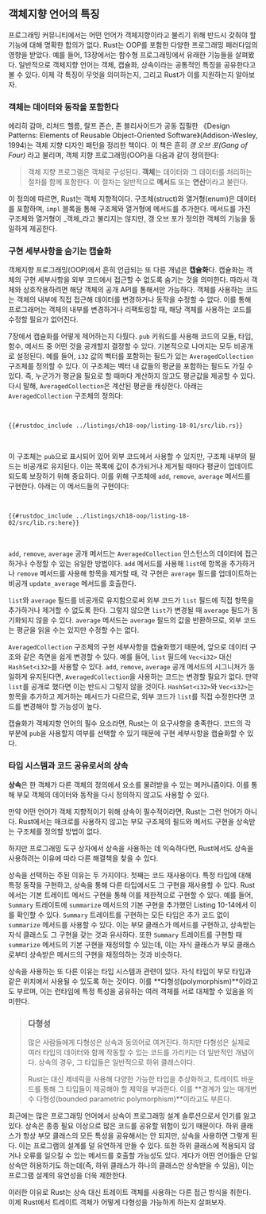 ## 객체지향 언어의 특징

프로그래밍 커뮤니티에서는 어떤 언어가 객체지향이라고 불리기 위해 반드시 갖춰야 할 기능에 대해 명확한 합의가 없다. Rust는 OOP를 포함한 다양한 프로그래밍 패러다임의 영향을 받았다. 예를 들어, 13장에서는 함수형 프로그래밍에서 유래한 기능들을 살펴봤다. 일반적으로 객체지향 언어는 객체, 캡슐화, 상속이라는 공통적인 특징을 공유한다고 볼 수 있다. 이제 각 특징이 무엇을 의미하는지, 그리고 Rust가 이를 지원하는지 알아보자.


### 객체는 데이터와 동작을 포함한다

에리히 감마, 리처드 헬름, 랄프 존슨, 존 블리사이드가 공동 집필한 《Design Patterns: Elements of Reusable Object-Oriented Software》(Addison-Wesley, 1994)는 객체 지향 디자인 패턴을 정리한 책이다. 이 책은 흔히 _갱 오브 포(Gang of Four)_ 라고 불리며, 객체 지향 프로그래밍(OOP)을 다음과 같이 정의한다:

> 객체 지향 프로그램은 객체로 구성된다. **객체**는 데이터와 그 데이터를 처리하는 절차를 함께 포함한다. 이 절차는 일반적으로 **메서드** 또는 **연산**이라고 불린다.

이 정의에 따르면, Rust는 객체 지향적이다. 구조체(struct)와 열거형(enum)은 데이터를 포함하며, `impl` 블록을 통해 구조체와 열거형에 메서드를 추가한다. 메서드를 가진 구조체와 열거형이 _객체_라고 불리지는 않지만, 갱 오브 포가 정의한 객체의 기능을 동일하게 제공한다.


### 구현 세부사항을 숨기는 캡슐화

객체지향 프로그래밍(OOP)에서 흔히 언급되는 또 다른 개념은 **캡슐화**다. 캡슐화는 객체의 구현 세부사항을 외부 코드에서 접근할 수 없도록 숨기는 것을 의미한다. 따라서 객체와 상호작용하려면 해당 객체의 공개 API를 통해서만 가능하다. 객체를 사용하는 코드는 객체의 내부에 직접 접근해 데이터를 변경하거나 동작을 수정할 수 없다. 이를 통해 프로그래머는 객체의 내부를 변경하거나 리팩토링할 때, 해당 객체를 사용하는 코드를 수정할 필요가 없어진다.

7장에서 캡슐화를 어떻게 제어하는지 다뤘다. `pub` 키워드를 사용해 코드의 모듈, 타입, 함수, 메서드 중 어떤 것을 공개할지 결정할 수 있다. 기본적으로 나머지는 모두 비공개로 설정된다. 예를 들어, `i32` 값의 벡터를 포함하는 필드가 있는 `AveragedCollection` 구조체를 정의할 수 있다. 이 구조체는 벡터 내 값들의 평균을 포함하는 필드도 가질 수 있다. 즉, 누군가가 평균을 필요로 할 때마다 계산하지 않고도 평균값을 제공할 수 있다. 다시 말해, `AveragedCollection`은 계산된 평균을 캐싱한다. 아래는 `AveragedCollection` 구조체의 정의다:

<Listing number="18-1" file-name="src/lib.rs" caption="정수 목록과 컬렉션 내 항목의 평균을 유지하는 `AveragedCollection` 구조체">

```rust,noplayground
{{#rustdoc_include ../listings/ch18-oop/listing-18-01/src/lib.rs}}
```

</Listing>

이 구조체는 `pub`으로 표시되어 있어 외부 코드에서 사용할 수 있지만, 구조체 내부의 필드는 비공개로 유지된다. 이는 목록에 값이 추가되거나 제거될 때마다 평균이 업데이트되도록 보장하기 위해 중요하다. 이를 위해 구조체에 `add`, `remove`, `average` 메서드를 구현한다. 아래는 이 메서드들의 구현이다:

<Listing number="18-2" file-name="src/lib.rs" caption="`AveragedCollection`의 공개 메서드 `add`, `remove`, `average` 구현">

```rust,noplayground
{{#rustdoc_include ../listings/ch18-oop/listing-18-02/src/lib.rs:here}}
```

</Listing>

`add`, `remove`, `average` 공개 메서드는 `AveragedCollection` 인스턴스의 데이터에 접근하거나 수정할 수 있는 유일한 방법이다. `add` 메서드를 사용해 `list`에 항목을 추가하거나 `remove` 메서드를 사용해 항목을 제거할 때, 각 구현은 `average` 필드를 업데이트하는 비공개 `update_average` 메서드를 호출한다.

`list`와 `average` 필드를 비공개로 유지함으로써 외부 코드가 `list` 필드에 직접 항목을 추가하거나 제거할 수 없도록 한다. 그렇지 않으면 `list`가 변경될 때 `average` 필드가 동기화되지 않을 수 있다. `average` 메서드는 `average` 필드의 값을 반환하므로, 외부 코드는 평균을 읽을 수는 있지만 수정할 수는 없다.

`AveragedCollection` 구조체의 구현 세부사항을 캡슐화했기 때문에, 앞으로 데이터 구조와 같은 측면을 쉽게 변경할 수 있다. 예를 들어, `list` 필드에 `Vec<i32>` 대신 `HashSet<i32>`를 사용할 수 있다. `add`, `remove`, `average` 공개 메서드의 시그니처가 동일하게 유지된다면, `AveragedCollection`을 사용하는 코드는 변경할 필요가 없다. 만약 `list`를 공개로 했다면 이는 반드시 그렇지 않을 것이다. `HashSet<i32>`와 `Vec<i32>`는 항목을 추가하고 제거하는 메서드가 다르므로, 외부 코드가 `list`를 직접 수정한다면 코드를 변경해야 할 가능성이 높다.

캡슐화가 객체지향 언어의 필수 요소라면, Rust는 이 요구사항을 충족한다. 코드의 각 부분에 `pub`을 사용할지 여부를 선택할 수 있기 때문에 구현 세부사항을 캡슐화할 수 있다.


### 타입 시스템과 코드 공유로서의 상속

**상속**은 한 객체가 다른 객체의 정의에서 요소를 물려받을 수 있는 메커니즘이다. 이를 통해 부모 객체의 데이터와 동작을 다시 정의하지 않고도 사용할 수 있다.

만약 어떤 언어가 객체 지향적이기 위해 상속이 필수적이라면, Rust는 그런 언어가 아니다. Rust에서는 매크로를 사용하지 않고는 부모 구조체의 필드와 메서드 구현을 상속받는 구조체를 정의할 방법이 없다.

하지만 프로그래밍 도구 상자에서 상속을 사용하는 데 익숙하다면, Rust에서도 상속을 사용하려는 이유에 따라 다른 해결책을 찾을 수 있다.

상속을 선택하는 주된 이유는 두 가지이다. 첫째는 코드 재사용이다. 특정 타입에 대해 특정 동작을 구현하고, 상속을 통해 다른 타입에서도 그 구현을 재사용할 수 있다. Rust에서는 기본 트레이트 메서드 구현을 통해 이를 제한적으로 구현할 수 있다. 예를 들어, `Summary` 트레이트에 `summarize` 메서드의 기본 구현을 추가했던 Listing 10-14에서 이를 확인할 수 있다. `Summary` 트레이트를 구현하는 모든 타입은 추가 코드 없이 `summarize` 메서드를 사용할 수 있다. 이는 부모 클래스가 메서드를 구현하고, 상속받는 자식 클래스도 그 구현을 갖는 것과 유사하다. 또한 `Summary` 트레이트를 구현할 때 `summarize` 메서드의 기본 구현을 재정의할 수 있는데, 이는 자식 클래스가 부모 클래스로부터 상속받은 메서드의 구현을 재정의하는 것과 비슷하다.

상속을 사용하는 또 다른 이유는 타입 시스템과 관련이 있다. 자식 타입이 부모 타입과 같은 위치에서 사용될 수 있도록 하는 것이다. 이를 **다형성(polymorphism)**이라고도 부르며, 이는 런타임에 특정 특성을 공유하는 여러 객체를 서로 대체할 수 있음을 의미한다.

> ### 다형성
>
> 많은 사람들에게 다형성은 상속과 동의어로 여겨진다. 하지만 다형성은 실제로 여러 타입의 데이터와 함께 작동할 수 있는 코드를 가리키는 더 일반적인 개념이다. 상속의 경우, 그 타입들은 일반적으로 하위 클래스이다.
>
> Rust는 대신 제네릭을 사용해 다양한 가능한 타입을 추상화하고, 트레이트 바운드를 통해 그 타입들이 제공해야 할 제약을 부과한다. 이를 **경계가 있는 매개변수 다형성(bounded parametric polymorphism)**이라고도 부른다.

최근에는 많은 프로그래밍 언어에서 상속이 프로그래밍 설계 솔루션으로서 인기를 잃고 있다. 상속은 종종 필요 이상으로 많은 코드를 공유할 위험이 있기 때문이다. 하위 클래스가 항상 부모 클래스의 모든 특성을 공유해서는 안 되지만, 상속을 사용하면 그렇게 된다. 이는 프로그램의 설계를 덜 유연하게 만들 수 있다. 또한 하위 클래스에 적용되지 않거나 오류를 일으킬 수 있는 메서드를 호출할 가능성도 있다. 게다가 어떤 언어들은 단일 상속만 허용하기도 하는데(즉, 하위 클래스가 하나의 클래스만 상속받을 수 있음), 이는 프로그램 설계의 유연성을 더욱 제한한다.

이러한 이유로 Rust는 상속 대신 트레이트 객체를 사용하는 다른 접근 방식을 취한다. 이제 Rust에서 트레이트 객체가 어떻게 다형성을 가능하게 하는지 살펴보자.


